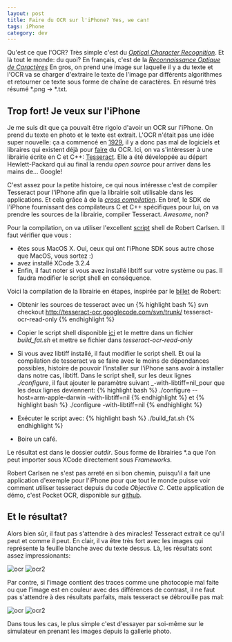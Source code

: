 ```yaml
---
layout: post
title: Faire du OCR sur l'iPhone? Yes, we can!
tags: iPhone
category: dev
---
```


Qu'est ce que l'OCR? Très simple c'est du [_Optical Character Recognition_][1].
Et là tout le monde: du quoi? En français, c'est de la [_Reconnaissance Optique de Caractères_][2]
En gros, on prend une image sur laquelle il y a du texte et l'OCR va
se charger d'extraire le texte de l'image par différents algorithmes
et retourner ce texte sous forme de chaîne de caractères. En résumé
très résumé \*.png -> \*.txt.

## Trop fort! Je veux sur l'iPhone

Je me suis dit que ça pouvait être rigolo d'avoir un OCR sur
l'iPhone. On prend du texte en photo et le texte est extrait. L'OCR
n'était pas une idée super nouvelle: ça a commencé en [1929][3], il y
a donc pas mal de logiciels et libraires qui existent déjà pour
[faire][4] du OCR. Ici, on va s'intéresser à une librairie écrite en
C et C++: [Tesseract][5]. Elle a été développée au départ Hewlett-Packard
qui au final la rendu _open source_ pour arriver dans les mains de...
Google!

C'est assez pour la petite histoire, ce qui nous intéresse c'est de
compiler Tesseract pour l'iPhone afin que la librairie soit utilisable
dans les applications. Et cela grâce à de la [_cross
compilation_][6]. En bref, le SDK de l'iPhone fournissant des
compilateurs C et C++ spécifiques pour lui, on va prendre les sources
de la librairie, compiler Tesseract. _Awesome_, non?

Pour la compilation, on va utiliser l'excellent [script][7] shell de Robert
Carlsen. Il faut vérifier que vous :

* êtes sous MacOS X. Oui, ceux qui ont l'iPhone SDK sous autre chose
que MacOS, vous sortez :)
* avez installé XCode 3.2.4
* Enfin, il faut noter si vous avez installé libtiff sur votre système
ou pas. Il faudra modifier le script shell en conséquence.


Voici la compilation de la librairie en étapes, inspirée par
le [billet][7] de Robert:

* Obtenir les sources de tesseract avec un
{% highlight bash %}
svn checkout http://tesseract-ocr.googlecode.com/svn/trunk/ tesseract-ocr-read-only
{% endhighlight %}

* Copier le script shell disponible [ici][7] et le mettre dans un
fichier _build\_fat.sh_ et mettre se fichier dans _tesseract-ocr-read-only_

* Si vous avez libtiff installé, il faut modifier le script shell. Et
oui la compilation de tesseract va se faire avec le moins de
dépendances possibles, histoire de pouvoir l'installer sur l'iPhone
sans avoir à installer dans notre cas, libtiff.
Dans le script shell, sur les deux lignes _./configure_, il faut ajouter
 le paramètre suivant _-with-libtiff=nil_pour que les deux lignes deviennent:
{% highlight bash %}
./configure --host=arm-apple-darwin -with-libtiff=nil
{% endhighlight %}
et
{% highlight bash %}
./configure -with-libtiff=nil
{% endhighlight %}

* Exécuter le script avec:
{% highlight bash %}
./build_fat.sh
{% endhighlight %}

* Boire un café.

Le résultat est dans le dossier _outdir_. Sous forme de librairies \*.a
que l'on peut importer sous XCode directement sous _Frameworks_.

Robert Carlsen ne s'est pas arreté en si bon chemin, puisqu'il a fait
une application d'exemple pour l'iPhone pour que tout le monde puisse
voir comment utiliser tesseract depuis du code _Objective C_.
Cette application de démo, c'est Pocket OCR, disponible sur
[github][8].

## Et le résultat?

Alors bien sûr, il faut pas s'attendre à des miracles! Tesseract
extrait ce qu'il peut et comme il peut. En clair, il va être très
fort avec les images qui représente la feuille blanche avec du texte
dessus. Là, les résultats sont assez impressionants:

![ocr](/assets/images/posts/pocket_ocr_lorem.png)
![ocr2](/assets/images/posts/pocket_ocr_lorem2.png)

Par contre, si l'image contient des traces comme une photocopie mal
faite ou que l'image est en couleur avec des différences de contrast, il
ne faut pas s'attendre à des résultats parfaits, mais tesseract se
débrouille pas mal:

![ocr](/assets/images/posts/pocket_ocr_lorem_color.png)
![ocr2](/assets/images/posts/pocket_ocr_lorem_color2.png)

Dans tous les cas, le plus simple c'est d'essayer par soi-même sur le
simulateur en prenant les images depuis la gallerie photo.


[1]:http://en.wikipedia.org/wiki/Optical_character_recognition
[2]:http://fr.wikipedia.org/wiki/Reconnaissance_optique_de_caract%C3%A8resL
[3]:http://en.wikipedia.org/wiki/Optical_character_recognition#History
[4]:http://en.wikipedia.org/wiki/OCR_Software
[5]:http://code.google.com/p/tesseract-ocr
[6]:http://en.wikipedia.org/wiki/Cross_compilation
[7]:http://robertcarlsen.net/2010/09/24/compiling-tesseract-v3-for-iphone-1299
[8]:http://github.com/rcarlsen/Pocket-OCR
